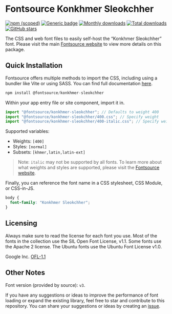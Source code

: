 # Fontsource Konkhmer Sleokchher

[![npm (scoped)](https://img.shields.io/npm/v/@fontsource/konkhmer-sleokchher?color=brightgreen)](https://www.npmjs.com/package/@fontsource/konkhmer-sleokchher) [![Generic badge](https://img.shields.io/badge/fontsource-passing-brightgreen)](https://github.com/fontsource/fontsource) [![Monthly downloads](https://badgen.net/npm/dm/@fontsource/konkhmer-sleokchher)](https://github.com/fontsource/fontsource) [![Total downloads](https://badgen.net/npm/dt/@fontsource/konkhmer-sleokchher)](https://github.com/fontsource/fontsource) [![GitHub stars](https://img.shields.io/github/stars/fontsource/fontsource.svg?style=social&label=Star)](https://github.com/fontsource/fontsource/stargazers)

The CSS and web font files to easily self-host the “Konkhmer Sleokchher” font. Please visit the main [Fontsource website](https://fontsource.org/fonts/konkhmer-sleokchher) to view more details on this package.

## Quick Installation

Fontsource offers multiple methods to import the CSS, including using a bundler like Vite or using SASS. You can find full documentation [here](https://fontsource.org/docs/getting-started/introduction).

```javascript
npm install @fontsource/konkhmer-sleokchher
```

Within your app entry file or site component, import it in.

```javascript
import "@fontsource/konkhmer-sleokchher"; // Defaults to weight 400
import "@fontsource/konkhmer-sleokchher/400.css"; // Specify weight
import "@fontsource/konkhmer-sleokchher/400-italic.css"; // Specify weight and style
```

Supported variables:
- Weights: `[400]`
- Styles: `[normal]`
- Subsets: `[khmer,latin,latin-ext]`

> Note: `italic` may not be supported by all fonts. To learn more about what weights and styles are supported, please visit the [Fontsource website](https://fontsource.org/fonts/konkhmer-sleokchher).

Finally, you can reference the font name in a CSS stylesheet, CSS Module, or CSS-in-JS.

```css
body {
  font-family: "Konkhmer Sleokchher";
}
```

## Licensing
Always make sure to read the license for each font you use. Most of the fonts in the collection use the SIL Open Font License, v1.1. Some fonts use the Apache 2 license. The Ubuntu fonts use the Ubuntu Font License v1.0.

Google Inc.
[OFL-1.1](http://scripts.sil.org/OFL)

## Other Notes
Font version (provided by source): `v3`.

If you have any suggestions or ideas to improve the performance of font loading or expand the existing library, feel free to star and contribute to this repository. You can share your suggestions or ideas by creating an [issue](https://github.com/fontsource/fontsource/issues).
